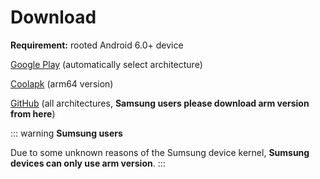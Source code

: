 # Download

**Requirement:** rooted Android 6.0+ device

[Google Play](https://play.google.com/store/apps/details?id=moe.shizuku.redirectstorage) (automatically select architecture)

[Coolapk](https://www.coolapk.com/apk/moe.shizuku.redirectstorage) (arm64 version)

[GitHub](https://github.com/RikkaApps/StorageRedirect-assets/releases) (all architectures, **Samsung users please download arm version from here**)

::: warning
**Sumsung users**

Due to some unknown reasons of the Sumsung device kernel, **Sumsung devices can only use arm version**.
:::